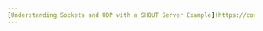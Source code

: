 ```yaml
---
[Understanding Sockets and UDP with a SHOUT Server Example](https://cosmicoppai.hashnode.dev/understanding-sockets-and-udp-with-a-shout-server-example)
---
```

